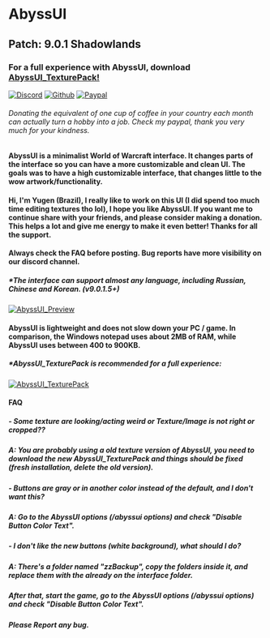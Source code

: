 # AbyssUI
## Patch: 9.0.1 Shadowlands
### For a full experience with AbyssUI, download [AbyssUI_TexturePack!](https://www.wowinterface.com/downloads/info25657-AbyssUI_TexturePack.html)

[![Discord](https://img.shields.io/static/v1?label=Discord&message=Join&color=7289DA&logo=discord&link=https://discord.gg/Y9TYtdk)](https://discord.gg/Y9TYtdk)
[![Github](https://img.shields.io/static/v1?label=Github&message=Follow&color=e64413&logo=git&link=https://github.com/YugenMori/AbyssUI)](https://github.com/YugenMori/AbyssUI)
[![Paypal](https://img.shields.io/static/v1?label=PayPal&message=Donate&color=0079C1&logo=paypal)](https://www.paypal.com/donate/?cmd=_s-xclick&hosted_button_id=WFFUE2VL86ZZ2)
###### Donating the equivalent of one cup of coffee in your country each month can actually turn a hobby into a job. Check my paypal, thank you very much for your kindness.

#### AbyssUI is a minimalist World of Warcraft interface. It changes parts of the interface so you can have a more customizable and clean UI. The goals was to have a high customizable interface, that changes little to the wow artwork/functionality.

#### Hi, I'm Yugen (Brazil), I really like to work on this UI (I did spend too much time editing textures tho lol), I hope you like AbyssUI. If you want me to continue share with your friends, and please consider making a donation. This helps a lot and give me energy to make it even better! Thanks for all the support.

#### Always check the FAQ before posting. Bug reports have more visibility on our discord channel.
##### *The interface can support almost any language, including Russian, Chinese and Korean. (v9.0.1.5+)
[![AbyssUI_Preview](https://cdn.discordapp.com/attachments/740267120956276764/764559551495274536/abyssui_preview.png)](https://www.youtube.com/watch?v=u4w3CYXb47M&feature=youtu.be)


#### AbyssUI is lightweight and does not slow down your PC / game. In comparison, the Windows notepad uses about 2MB of RAM, while AbyssUI uses between 400 to 900KB.
##### *AbyssUI_TexturePack is recommended for a full experience:
[![AbyssUI_TexturePack](https://cdn.discordapp.com/attachments/740267120956276764/764559549335076864/login.jpg)](https://www.wowinterface.com/downloads/info25657-AbyssUI_TexturePack.html%22)


#### FAQ
##### - Some texture are looking/acting weird or Texture/Image is not right or cropped??
##### A: You are probably using a old texture version of AbyssUI, you need to download the new AbyssUI_TexturePack and things should be fixed (fresh installation, delete the old version).

##### - Buttons are gray or in another color instead of the default, and I don't want this?
##### A: Go to the AbyssUI options (/abyssui options) and check "Disable Button Color Text".

##### - I don't like the new buttons (white background), what should I do?
##### A: There's a folder named "zzBackup", copy the folders inside it, and replace them with the already on the interface folder.
##### After that, start the game, go to the AbyssUI options (/abyssui options) and check "Disable Button Color Text".

##### Please Report any bug.
